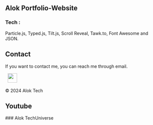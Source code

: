 ## Alok Portfolio-Website


### Tech : 
Particle.js, Typed.js, Tilt.js, Scroll Reveal, Tawk.to, Font Awesome and JSON.


<h2>Contact</h2>


If you want to contact me, you can reach me through email.

&nbsp;&nbsp;<a href="https://www.linkedin.com/in/ak28/"><img src="https://www.felberpr.com/wp-content/uploads/linkedin-logo.png" width="30"></img></a>

© 2024 Alok Tech

<h2>Youtube</h2>
### Alok TechUniverse